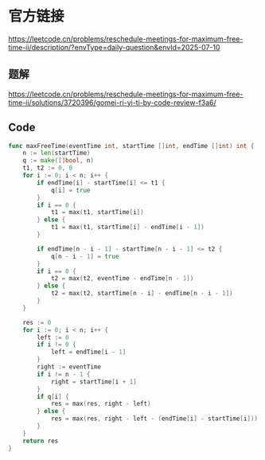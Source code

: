 # 官方链接
https://leetcode.cn/problems/reschedule-meetings-for-maximum-free-time-ii/description/?envType=daily-question&envId=2025-07-10

## 题解
https://leetcode.cn/problems/reschedule-meetings-for-maximum-free-time-ii/solutions/3720396/gomei-ri-yi-ti-by-code-review-f3a6/

## Code
```go
func maxFreeTime(eventTime int, startTime []int, endTime []int) int {
	n := len(startTime)
	q := make([]bool, n)
	t1, t2 := 0, 0
	for i := 0; i < n; i++ {
		if endTime[i] - startTime[i] <= t1 {
			q[i] = true
		}
		if i == 0 {
			t1 = max(t1, startTime[i])
		} else {
			t1 = max(t1, startTime[i] - endTime[i - 1])
		}

		if endTime[n - i - 1] - startTime[n - i - 1] <= t2 {
			q[n - i - 1] = true
		}
		if i == 0 {
			t2 = max(t2, eventTime - endTime[n - 1])
		} else {
			t2 = max(t2, startTime[n - i] - endTime[n - i - 1])
		}
	}

	res := 0
	for i := 0; i < n; i++ {
		left := 0
		if i != 0 {
			left = endTime[i - 1]
		}
		right := eventTime
		if i != n - 1 {
			right = startTime[i + 1]
		}
		if q[i] {
			res = max(res, right - left)
		} else {
			res = max(res, right - left - (endTime[i] - startTime[i]))
		}
	}
	return res
}
```